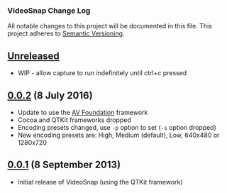 ### VideoSnap Change Log

All notable changes to this project will be documented in this file. This
project adheres to [Semantic Versioning][Semver].

## [Unreleased]

  * WIP - allow capture to run indefinitely until ctrl+c pressed

## [0.0.2][] (8 July 2016)
  * Update to use the [AV Foundation](https://developer.apple.com/av-foundation/) framework
  * Cocoa and QTKit frameworks dropped
  * Encoding presets changed, use `-p` option to set (`-s` option dropped)
  * New encoding presets are: High, Medium (default), Low, 640x480 or 1280x720

## [0.0.1][] (8 September 2013)
  * Initial release of VideoSnap (using the QTKit framework)

[Unreleased]: https://github.com/matthutchinson/videosnap/compare/v0.0.2...HEAD
[0.0.2]: https://github.com/matthutchinson/videosnap/compare/v0.0.1...v0.0.2
[0.0.1]: https://github.com/matthutchinson/videosnap/releases/tag/v0.0.1
[Semver]: http://semver.org
